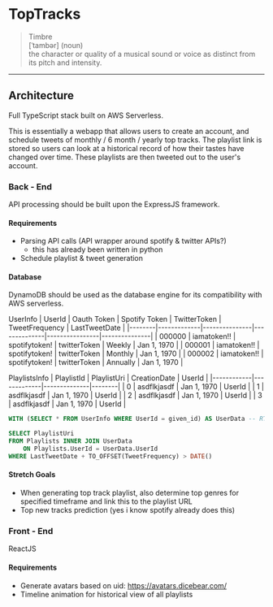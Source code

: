 # TopTracks

>Timbre<br>
> [ˈtambər] (noun)<br>
>  the character or quality of a musical sound or voice as distinct from its pitch and intensity.
---

## Architecture
Full TypeScript stack built on AWS Serverless.

This is essentially a webapp that allows users to create an account, and
schedule tweets of monthly / 6 month / yearly top tracks. The playlist link is
stored so users can look at a historical record of how their tastes have changed
over time. These playlists are then tweeted out to the user's account.

### Back - End
API processing should be built upon the ExpressJS framework.

#### Requirements
 - Parsing API calls (API wrapper around spotify & twitter APIs?)
   * this has already been written in python
 - Schedule playlist & tweet generation

#### Database
DynamoDB should be used as the database engine for its compatibility with AWS serverless.

UserInfo
| UserId | Oauth Token | Spotify Token | TwitterToken | TweetFrequency | LastTweetDate |
|--------|-------------|---------------|--------------|----------------|---------------|
| 000000 | iamatoken!! | spotifytoken! | twitterToken | Weekly         | Jan 1, 1970   |
| 000001 | iamatoken!! | spotifytoken! | twitterToken | Monthly        | Jan 1, 1970   |
| 000002 | iamatoken!! | spotifytoken! | twitterToken | Annually       | Jan 1, 1970   |

PlaylistsInfo
| PlaylistId | PlaylistUri | CreationDate | UserId |
|------------|-------------|--------------|--------|
| 0          | asdflkjasdf | Jan 1, 1970  | UserId |
| 1          | asdflkjasdf | Jan 1, 1970  | UserId |
| 2          | asdflkjasdf | Jan 1, 1970  | UserId |
| 3          | asdflkjasdf | Jan 1, 1970  | UserId |

```sql
WITH (SELECT * FROM UserInfo WHERE UserId = given_id) AS UserData -- RTE (subquery)

SELECT PlaylistUri
FROM Playlists INNER JOIN UserData
    ON Playlists.UserId = UserData.UserId
WHERE LastTweetDate + TO_OFFSET(TweetFrequency) > DATE()
```

#### Stretch Goals
 - When generating top track playlist, also determine top genres for specified timeframe and link this to the playlist URL
 - Top new tracks prediction (yes i know spotify already does this)

### Front - End
ReactJS
#### Requirements
 - Generate avatars based on uid: https://avatars.dicebear.com/
 - Timeline animation for historical view of all playlists
